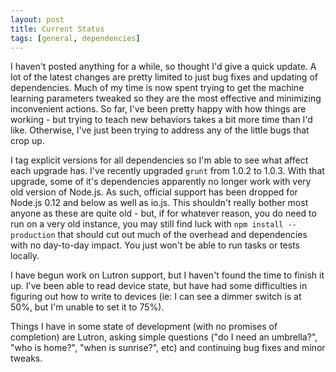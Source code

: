 ```yaml
---
layout: post
title: Current Status
tags: [general, dependencies]
---
```


I haven't posted anything for a while, so thought I'd give a quick update.  A lot of the latest changes are pretty limited to just bug fixes and updating of dependencies.  Much of my time is now spent trying to get the machine learning parameters tweaked so they are the most effective and minimizing inconvenient actions.  So far, I've been pretty happy with how things are working - but trying to teach new behaviors takes a bit more time than I'd like.  Otherwise, I've just been trying to address any of the little bugs that crop up.

I tag explicit versions for all dependencies so I'm able to see what affect each upgrade has.  I've recently upgraded `grunt` from 1.0.2 to 1.0.3.  With that upgrade, some of it's dependencies apparently no longer work with very old version of Node.js.  As such, official support has been dropped for Node.js 0.12 and below as well as io.js.  This shouldn't really bother most anyone as these are quite old - but, if for whatever reason, you do need to run on a very old instance, you may still find luck with `npm install --production` that should cut out much of the overhead and dependencies with no day-to-day impact.  You just won't be able to run tasks or tests locally.

I have begun work on Lutron support, but I haven't found the time to finish it up.  I've been able to read device state, but have had some difficulties in figuring out how to write to devices (ie: I can see a dimmer switch is at 50%, but I'm unable to set it to 75%).

Things I have in some state of development (with no promises of completion) are Lutron, asking simple questions ("do I need an umbrella?", "who is home?", "when is sunrise?", etc) and continuing bug fixes and minor tweaks.

